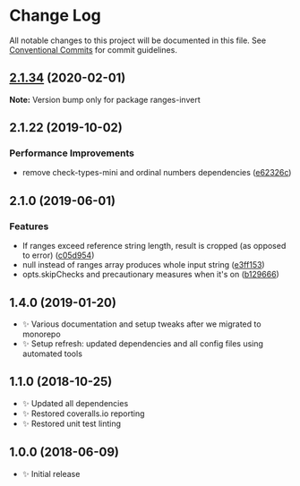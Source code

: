 # Change Log

All notable changes to this project will be documented in this file.
See [Conventional Commits](https://conventionalcommits.org) for commit guidelines.

## [2.1.34](https://gitlab.com/codsen/codsen/compare/ranges-invert@2.1.33...ranges-invert@2.1.34) (2020-02-01)

**Note:** Version bump only for package ranges-invert





## 2.1.22 (2019-10-02)

### Performance Improvements

- remove check-types-mini and ordinal numbers dependencies ([e62326c](https://gitlab.com/codsen/codsen/commit/e62326c))

## 2.1.0 (2019-06-01)

### Features

- If ranges exceed reference string length, result is cropped (as opposed to error) ([c05d954](https://gitlab.com/codsen/codsen/commit/c05d954))
- null instead of ranges array produces whole input string ([e3ff153](https://gitlab.com/codsen/codsen/commit/e3ff153))
- opts.skipChecks and precautionary measures when it's on ([b129666](https://gitlab.com/codsen/codsen/commit/b129666))

## 1.4.0 (2019-01-20)

- ✨ Various documentation and setup tweaks after we migrated to monorepo
- ✨ Setup refresh: updated dependencies and all config files using automated tools

## 1.1.0 (2018-10-25)

- ✨ Updated all dependencies
- ✨ Restored coveralls.io reporting
- ✨ Restored unit test linting

## 1.0.0 (2018-06-09)

- ✨ Initial release
